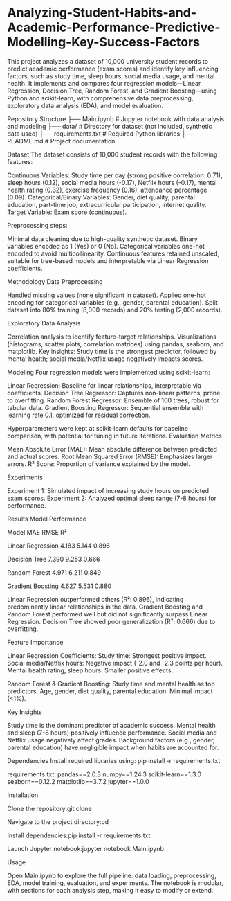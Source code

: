# Analyzing-Student-Habits-and-Academic-Performance-Predictive-Modelling-Key-Success-Factors
This project analyzes a dataset of 10,000 university student records to predict academic performance (exam scores) and identify key influencing factors, such as study time, sleep hours, social media usage, and mental health. It implements and compares four regression models—Linear Regression, Decision Tree, Random Forest, and Gradient Boosting—using Python and scikit-learn, with comprehensive data preprocessing, exploratory data analysis (EDA), and model evaluation.

Repository Structure
├── Main.ipynb              # Jupyter notebook with data analysis and modeling
├── data/                   # Directory for dataset (not included, synthetic data used)
├── requirements.txt        # Required Python libraries
├── README.md               # Project documentation

Dataset
The dataset consists of 10,000 student records with the following features:

Continuous Variables: Study time per day (strong positive correlation: 0.71), sleep hours (0.12), social media hours (-0.17), Netflix hours (-0.17), mental health rating (0.32), exercise frequency (0.16), attendance percentage (0.09).
Categorical/Binary Variables: Gender, diet quality, parental education, part-time job, extracurricular participation, internet quality.
Target Variable: Exam score (continuous).

Preprocessing steps:

Minimal data cleaning due to high-quality synthetic dataset.
Binary variables encoded as 1 (Yes) or 0 (No).
Categorical variables one-hot encoded to avoid multicollinearity.
Continuous features retained unscaled, suitable for tree-based models and interpretable via Linear Regression coefficients.

Methodology
Data Preprocessing

Handled missing values (none significant in dataset).
Applied one-hot encoding for categorical variables (e.g., gender, parental education).
Split dataset into 80% training (8,000 records) and 20% testing (2,000 records).

Exploratory Data Analysis

Correlation analysis to identify feature-target relationships.
Visualizations (histograms, scatter plots, correlation matrices) using pandas, seaborn, and matplotlib.
Key insights: Study time is the strongest predictor, followed by mental health; social media/Netflix usage negatively impacts scores.

Modeling
Four regression models were implemented using scikit-learn:

Linear Regression: Baseline for linear relationships, interpretable via coefficients.
Decision Tree Regressor: Captures non-linear patterns, prone to overfitting.
Random Forest Regressor: Ensemble of 100 trees, robust for tabular data.
Gradient Boosting Regressor: Sequential ensemble with learning rate 0.1, optimized for residual correction.

Hyperparameters were kept at scikit-learn defaults for baseline comparison, with potential for tuning in future iterations.
Evaluation Metrics

Mean Absolute Error (MAE): Mean absolute difference between predicted and actual scores.
Root Mean Squared Error (RMSE): Emphasizes larger errors.
R² Score: Proportion of variance explained by the model.

Experiments

Experiment 1: Simulated impact of increasing study hours on predicted exam scores.
Experiment 2: Analyzed optimal sleep range (7-8 hours) for performance.

Results
Model Performance

Model
MAE
RMSE
R²

Linear Regression
4.183
5.144
0.896


Decision Tree
7.390
9.253
0.666


Random Forest
4.971
6.211
0.849


Gradient Boosting
4.627
5.531
0.880



Linear Regression outperformed others (R²: 0.896), indicating predominantly linear relationships in the data.
Gradient Boosting and Random Forest performed well but did not significantly surpass Linear Regression.
Decision Tree showed poor generalization (R²: 0.666) due to overfitting.

Feature Importance

Linear Regression Coefficients:
Study time: Strongest positive impact.
Social media/Netflix hours: Negative impact (-2.0 and -2.3 points per hour).
Mental health rating, sleep hours: Smaller positive effects.


Random Forest & Gradient Boosting:
Study time and mental health as top predictors.
Age, gender, diet quality, parental education: Minimal impact (<1%).



Key Insights

Study time is the dominant predictor of academic success.
Mental health and sleep (7-8 hours) positively influence performance.
Social media and Netflix usage negatively affect grades.
Background factors (e.g., gender, parental education) have negligible impact when habits are accounted for.

Dependencies
Install required libraries using:
pip install -r requirements.txt

requirements.txt:
pandas==2.0.3
numpy==1.24.3
scikit-learn==1.3.0
seaborn==0.12.2
matplotlib==3.7.2
jupyter==1.0.0

Installation

Clone the repository:git clone <repository-url>


Navigate to the project directory:cd <project-directory>


Install dependencies:pip install -r requirements.txt


Launch Jupyter notebook:jupyter notebook Main.ipynb



Usage

Open Main.ipynb to explore the full pipeline: data loading, preprocessing, EDA, model training, evaluation, and experiments.
The notebook is modular, with sections for each analysis step, making it easy to modify or extend.


